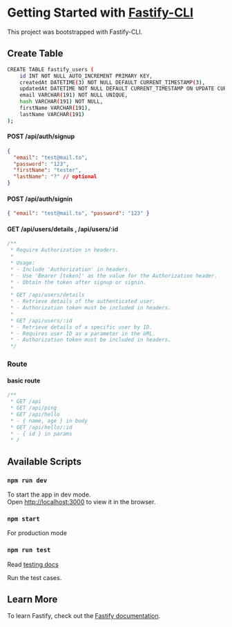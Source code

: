 # Getting Started with [Fastify-CLI](https://www.npmjs.com/package/fastify-cli)

This project was bootstrapped with Fastify-CLI.

## Create Table

```bash
CREATE TABLE fastify_users (
    id INT NOT NULL AUTO_INCREMENT PRIMARY KEY,
    createdAt DATETIME(3) NOT NULL DEFAULT CURRENT_TIMESTAMP(3),
    updatedAt DATETIME NOT NULL DEFAULT CURRENT_TIMESTAMP ON UPDATE CURRENT_TIMESTAMP,
    email VARCHAR(191) NOT NULL UNIQUE,
    hash VARCHAR(191) NOT NULL,
    firstName VARCHAR(191),
    lastName VARCHAR(191)
);
```

#### POST /api/auth/signup

```json
{
  "email": "test@mail.to",
  "password": "123",
  "firstName": "tester",
  "lastName": "?" // optional
}
```

#### POST /api/auth/signin

```json
{ "email": "test@mail.to", "password": "123" }
```

#### GET /api/users/details , /api/users/:id

```js
/**
 * Require Authorization in headers.
 *
 * Usage:
 * - Include 'Authorization' in headers.
 * - Use 'Bearer [token]' as the value for the Authorization header.
 * - Obtain the token after signup or signin.
 *
 * GET /api/users/details
 * - Retrieve details of the authenticated user.
 * - Authorization token must be included in headers.
 *
 * GET /api/users/:id
 * - Retrieve details of a specific user by ID.
 * - Requires user ID as a parameter in the URL.
 * - Authorization token must be included in headers.
 */
```

### Route

#### basic route

```js
/**
 * GET /api
 * GET /api/ping
 * GET /api/hello
 * - { name, age } in body
 * GET /api/hello/:id
 * - { id } in params
 * /
```

## Available Scripts

### `npm run dev`

To start the app in dev mode.\
Open [http://localhost:3000](http://localhost:3000) to view it in the browser.

### `npm start`

For production mode

### `npm run test`

Read [testing docs](https://node-tap.org/basics/)

Run the test cases.

## Learn More

To learn Fastify, check out the [Fastify documentation](https://www.fastify.io/docs/latest/).
